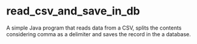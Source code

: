 # read_csv_and_save_in_db
A simple Java program that reads data from a CSV, splits the contents considering comma as a delimiter and saves the record in the a database.
